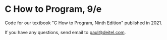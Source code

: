 # C How to Program, 9/e
Code for our textbook "C How to Program, Ninth Edition" published in 2021.

If you have any questions, send email to paul@deitel.com.
